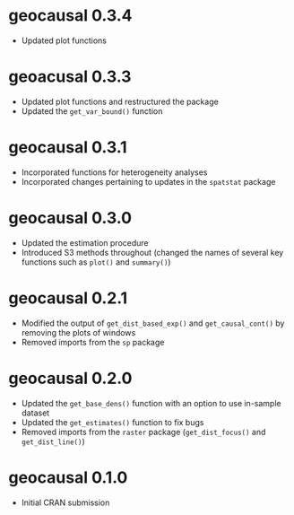 # geocausal 0.3.4

* Updated plot functions

# geoacusal 0.3.3

* Updated plot functions and restructured the package
* Updated the `get_var_bound()` function

# geocausal 0.3.1

* Incorporated functions for heterogeneity analyses
* Incorporated changes pertaining to updates in the `spatstat` package

# geocausal 0.3.0

* Updated the estimation procedure
* Introduced S3 methods throughout (changed the names of several key functions such as `plot()` and `summary()`)

# geocausal 0.2.1

* Modified the output of `get_dist_based_exp()` and `get_causal_cont()` by removing the plots of windows
* Removed imports from the `sp` package

# geocausal 0.2.0

* Updated the `get_base_dens()` function with an option to use in-sample dataset
* Updated the `get_estimates()` function to fix bugs
* Removed imports from the `raster` package (`get_dist_focus()` and `get_dist_line()`)

# geocausal 0.1.0

* Initial CRAN submission
